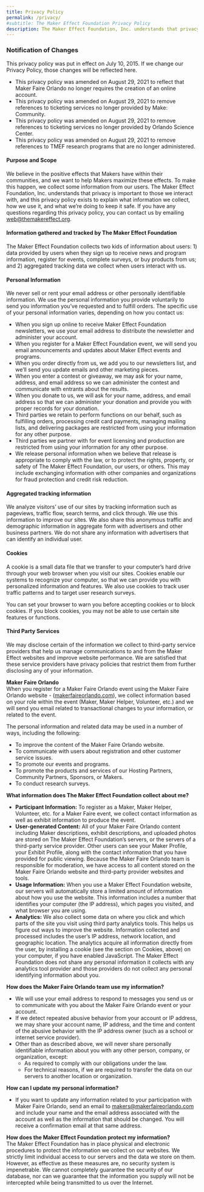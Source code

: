 ```yaml
---
title: Privacy Policy
permalink: /privacy/
#subtitle: The Maker Effect Foundation Privacy Policy
description: The Maker Effect Foundation, Inc. understands that privacy is important to those we interact with, and this privacy policy exists to explain what information we collect, how we use it, and what we’re doing to keep it safe.
---
```


### Notification of Changes

This privacy policy was put in effect on July 10, 2015\. If we change our Privacy Policy, those changes will be reflected here.
* This privacy policy was amended on August 29, 2021 to reflect that Maker Faire Orlando no longer requires the creation of an online account.
* This privacy policy was amended on August 29, 2021 to remove references to ticketing services no longer provided by Make: Community.
* This privacy policy was amended on August 29, 2021 to remove references to ticketing services no longer provided by Orlando Science Center.
* This privacy policy was amended on August 29, 2021 to remove references to TMEF research programs that are no longer administered.



#### Purpose and Scope

We believe in the positive effects that Makers have within their communities, and we want to help Makers maximize these effects. To make this happen, we collect some information from our users. The Maker Effect Foundation, Inc. understands that privacy is important to those we interact with, and this privacy policy exists to explain what information we collect, how we use it, and what we’re doing to keep it safe. If you have any questions regarding this privacy policy, you can contact us by emailing [web@themakereffect.org](https://web.archive.org/web/20210411034757/mailto:web@themakereffect.org).

#### Information gathered and tracked by The Maker Effect Foundation

The Maker Effect Foundation collects two kids of information about users: 1) data provided by users when they sign up to receive news and program information, register for events, complete surveys, or buy products from us; and 2) aggregated tracking data we collect when users interact with us.

#### Personal Information

We never sell or rent your email address or other personally identifiable information. We use the personal information you provide voluntarily to send you information you’ve requested and to fulfill orders. The specific use of your personal information varies, depending on how you contact us:

*   When you sign up online to receive Maker Effect Foundation newsletters, we use your email address to distribute the newsletter and administer your account.
*   When you register for a Maker Effect Foundation event, we will send you email announcements and updates about Maker Effect events and programs.
*   When you order directly from us, we add you to our newsletters list, and we’ll send you update emails and other marketing pieces.
*   When you enter a contest or giveaway, we may ask for your name, address, and email address so we can administer the contest and communicate with entrants about the results.
*   When you donate to us, we will ask for your name, address, and email address so that we can administer your donation and provide you with proper records for your donation.
*   Third parties we retain to perform functions on our behalf, such as fulfilling orders, processing credit card payments, managing mailing lists, and delivering packages are restricted from using your information for any other purpose.
*   Third parties we partner with for event licensing and production are restricted from using your information for any other purpose.
*   We release personal information when we believe that release is appropriate to comply with the law, or to protect the rights, property, or safety of The Maker Effect Foundation, our users, or others. This may include exchanging information with other companies and organizations for fraud protection and credit risk reduction.

#### Aggregated tracking information

We analyze visitors’ use of our sites by tracking information such as pageviews, traffic flow, search terms, and click through. We use this information to improve our sites. We also share this anonymous traffic and demographic information in aggregate form with advertisers and other business partners. We do not share any information with advertisers that can identify an individual user.

#### Cookies

A cookie is a small data file that we transfer to your computer’s hard drive through your web browser when you visit our sites. Cookies enable our systems to recognize your computer, so that we can provide you with personalized information and features. We also use cookies to track user traffic patterns and to target user research surveys.

You can set your browser to warn you before accepting cookies or to block cookies. If you block cookies, you may not be able to use certain site features or functions.

#### Third Party Services

We may disclose certain of the information we collect to third-party service providers that help us manage communications to and from the Maker Effect websites and improve website performance. We are satisfied that these service providers have privacy policies that restrict them from further disclosing any of your information.

**Maker Faire Orlando**  
When you register for a Maker Faire Orlando event using the Maker Faire Orlando website - ([makerfaireorlando.com](http://www.makerfaireorlando.com/)), we collect information based on your role within the event (Maker, Maker Helper, Volunteer, etc.) and we will send you email related to transactional changes to your information, or related to the event.

The personal information and related data may be used in a number of ways, including the following:

*   To improve the content of the Maker Faire Orlando website.
*   To communicate with users about registration and other customer service issues.
*   To promote our events and programs.
*   To promote the products and services of our Hosting Partners, Community Partners, Sponsors, or Makers.
*   To conduct research surveys.

**What information does The Maker Effect Foundation collect about me?**

*   **Participant Information:** To register as a Maker, Maker Helper, Volunteer, etc. for a Maker Faire event, we collect contact information as well as exhibit information to produce the event.  
*   **User-generated Content:** All of your Maker Faire Orlando content including Maker descriptions, exhibit descriptions, and uploaded photos are stored on The Maker Effect Foundation’s servers, or the servers of a third-party service provider. Other users can see your Maker Profile, your Exhibit Profile, along with the contact information that you have provided for public viewing. Because the Maker Faire Orlando team is responsible for moderation, we have access to all content stored on the Maker Faire Orlando website and third-party provider websites and tools.
*   **Usage Information:** When you use a Maker Effect Foundation website, our servers will automatically store a limited amount of information about how you use the website. This information includes a number that identifies your computer (the IP address), which pages you visited, and what browser you are using.
*   **Analytics:** We also collect some data on where you click and which parts of the site you visit using third party analytics tools. This helps us figure out ways to improve the website. Information collected and processed includes the user’s IP address, network location, and geographic location. The analytics acquire all information directly from the user, by installing a cookie (see the section on Cookies, above) on your computer, if you have enabled JavaScript. The Maker Effect Foundation does not share any personal information it collects with any analytics tool provider and those providers do not collect any personal identifying information about you.

**How does the Maker Faire Orlando team use my information?**

*   We will use your email address to respond to messages you send us or to communicate with you about the Maker Faire Orlando event or your account.
*   If we detect repeated abusive behavior from your account or IP address, we may share your account name, IP address, and the time and content of the abusive behavior with the IP address owner (such as a school or internet service provider).
*   Other than as described above, we will never share personally identifiable information about you with any other person, company, or organization, except:
    *   As required to comply with our obligations under the law.
    *   For technical reasons, if we are required to transfer the data on our servers to another location or organization.

**How can I update my personal information?**

* If you want to update any information related to your participation with Maker Faire Orlando, send an email to <makers@makerfaireorlando.com> and include your name and the email address associated with the account as well as the information that should be changed. You will receive a confirmation email at that same address.

**How does the Maker Effect Foundation protect my information?**  
The Maker Effect Foundation has in place physical and electronic procedures to protect the information we collect on our websites. We strictly limit individual access to our servers and the data we store on them. However, as effective as these measures are, no security system is impenetrable. We cannot completely guarantee the security of our database, nor can we guarantee that the information you supply will not be intercepted while being transmitted to us over the Internet.
